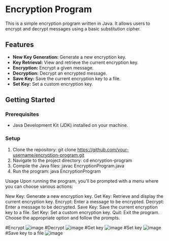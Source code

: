 # Encryption Program

This is a simple encryption program written in Java. It allows users to encrypt and decrypt messages using a basic substitution cipher.

## Features

- **New Key Generation:** Generate a new encryption key.
- **Key Retrieval:** View and retrieve the current encryption key.
- **Encryption:** Encrypt a given message.
- **Decryption:** Decrypt an encrypted message.
- **Save Key:** Save the current encryption key to a file.
- **Set Key:** Set a custom encryption key.

## Getting Started

### Prerequisites

- Java Development Kit (JDK) installed on your machine.

### Setup

1. Clone the repository: git clone https://github.com/your-username/encryption-program.git
2. Navigate to the project directory: cd encryption-program
3. Compile the Java files: javac EncryptionProgram.java
4. Run the program: java EncryptionProgram

Usage
Upon running the program, you'll be prompted with a menu where you can choose various actions:

New Key: Generate a new encryption key.
Get Key: Retrieve and display the current encryption key.
Encrypt: Enter a message to be encrypted.
Decrypt: Enter a message to be decrypted.
Save Key: Save the current encryption key to a file.
Set Key: Set a custom encryption key.
Quit: Exit the program.
Choose the appropriate option and follow the prompts.

#Encrypt
![image](https://github.com/lilj00/encryptionprogram/assets/134637162/d09d9af9-8c62-4b54-852e-1c3bfaa0bc1a)
#Decrypt
![image](https://github.com/lilj00/encryptionprogram/assets/134637162/da846b91-38d6-405d-8eb9-b5e60f53c776)
#Get key
![image](https://github.com/lilj00/encryptionprogram/assets/134637162/d34ae878-a792-4799-a113-98766e00c709)
#Set key
![image](https://github.com/lilj00/encryptionprogram/assets/134637162/06fd4705-b8f6-4940-8c3b-478fb19b886b)
#Save key to a file 
![image](https://github.com/lilj00/encryptionprogram/assets/134637162/6f6d857a-1c92-416c-b8fb-974dccb389a5)



